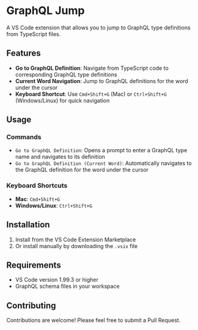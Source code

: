 # GraphQL Jump

A VS Code extension that allows you to jump to GraphQL type definitions from TypeScript files.

## Features

- **Go to GraphQL Definition**: Navigate from TypeScript code to corresponding GraphQL type definitions
- **Current Word Navigation**: Jump to GraphQL definitions for the word under the cursor
- **Keyboard Shortcut**: Use `Cmd+Shift+G` (Mac) or `Ctrl+Shift+G` (Windows/Linux) for quick navigation

## Usage

### Commands

- `Go to GraphQL Definition`: Opens a prompt to enter a GraphQL type name and navigates to its definition
- `Go to GraphQL Definition (Current Word)`: Automatically navigates to the GraphQL definition for the word under the cursor

### Keyboard Shortcuts

- **Mac**: `Cmd+Shift+G`
- **Windows/Linux**: `Ctrl+Shift+G`

## Installation

1. Install from the VS Code Extension Marketplace
2. Or install manually by downloading the `.vsix` file

## Requirements

- VS Code version 1.99.3 or higher
- GraphQL schema files in your workspace


## Contributing

Contributions are welcome! Please feel free to submit a Pull Request.
